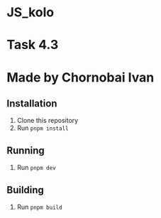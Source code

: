 # JS_kolo
# Task 4.3
# Made by Chornobai Ivan

## Installation

1. Clone this repository
2. Run ```pnpm install```

## Running

1. Run ```pnpm dev```

## Building

1. Run ```pnpm build```
